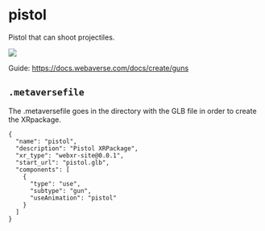 # pistol

Pistol that can shoot projectiles.

![](https://i.imgur.com/tSyVgXO.png)

Guide: https://docs.webaverse.com/docs/create/guns


## `.metaversefile`

The .metaversefile goes in the directory with the GLB file in order to create the XRpackage.

```
{
  "name": "pistol",
  "description": "Pistol XRPackage",
  "xr_type": "webxr-site@0.0.1",
  "start_url": "pistol.glb",
  "components": [
    {
      "type": "use",
      "subtype": "gun",
      "useAnimation": "pistol"
    }
  ]
}
```
